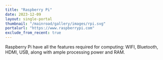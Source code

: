 ```yaml
---
title: "Raspberry Pi"
date: 2023-12-09
layout: single-portal
thumbnail: "/mainroad/gallery/images/rpi.svg"
portalurl: "https://www.raspberrypi.com"
exclude_from_recent: true
---
```

Raspberry Pi have all the features required for computing: WIFI, Bluetooth, HDMI, USB, along with ample processing power and RAM.